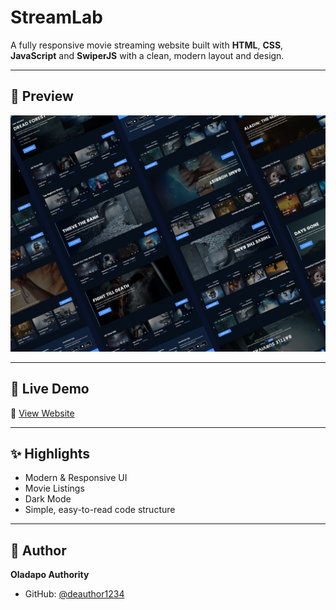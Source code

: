 # StreamLab

A fully responsive movie streaming website built with **HTML**, **CSS**, **JavaScript** and **SwiperJS** with a clean, modern layout and design.

---

## 📸 Preview

![Preview](./Preview.png)  

---

## 🚀 Live Demo
🔗 [View Website](https://streamlabproject.netlify.app/)

---

## ✨ Highlights
- Modern & Responsive UI
- Movie Listings
- Dark Mode
- Simple, easy-to-read code structure

---

## 👤 Author
**Oladapo Authority**  
- GitHub: [@deauthor1234](https://github.com/deauthor1234)
